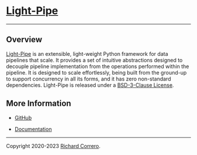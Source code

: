 # [Light-Pipe](https://github.com/rcorrero/light-pipe)

---

## Overview

[Light-Pipe](https://www.light-pipe.io/) is an extensible, light-weight Python framework for data pipelines that scale. It provides a set of intuitive abstractions designed to decouple pipeline implementation from the operations performed within the pipeline. It is designed to scale effortlessly, being built from the ground-up to support concurrency in all its forms, and it has zero non-standard dependencies. Light-Pipe is released under a [BSD-3-Clause License](https://opensource.org/licenses/BSD-3-Clause).

## More Information

- [GitHub](https://github.com/rcorrero/light-pipe)

- [Documentation](https://www.light-pipe.io/)

---

Copyright 2020-2023 [Richard Correro](https://www.richardcorrero.com/).